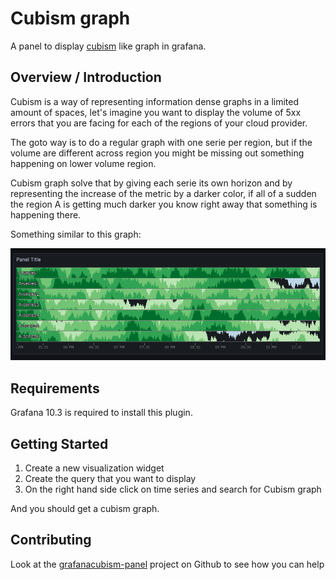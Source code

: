 # Cubism graph

A panel to display [cubism](https://square.github.io/cubism) like graph in grafana.

## Overview / Introduction
Cubism is a way of representing information dense graphs in a limited amount of spaces, let's imagine you want to display the volume of 5xx errors that you are facing for each of the regions of your cloud provider.

The goto way is to do a regular graph with one serie per region, but if the volume are different across region you might be missing out something happening on lower volume region.

Cubism graph solve that by giving each serie its own horizon and by representing the increase of the metric by a darker color, if all of a sudden the region A is getting much darker you know right away that something is happening there.

Something similar to this graph:

![cubism graph](https://raw.githubusercontent.com/ekacnet/grafanacubism-panel/main/src/img/screenshot.png)


## Requirements

Grafana 10.3 is required to install this plugin.

## Getting Started

1. Create a new visualization widget
2. Create the query that you want to display
3. On the right hand side click on time series and search for Cubism graph

And you should get a cubism graph.

## Contributing
Look at the [grafanacubism-panel](https://github.com/ekacnet/grafanacubism-panel) project on Github to see how you can help
<!--


**ADD SOME BADGES**

Badges convey useful information at a glance for users whether in the Catalog or viewing the source code. You can use the generator on [Shields.io](https://shields.io/badges/dynamic-json-badge) together with the Grafana.com API
to create dynamic badges that update automatically when you publish a new version to the marketplace.

- For the logo field use 'grafana'.
- Examples (label: query)
  - Downloads: $.downloads
  - Catalog Version: $.version
  - Grafana Dependency: $.grafanaDependency
  - Signature Type: $.versionSignatureType

Full example: ![Dynamic JSON Badge](https://img.shields.io/badge/dynamic/json?logo=grafana&query=$.version&url=https://grafana.com/api/plugins/grafana-polystat-panel&label=Marketplace&prefix=v&color=F47A20)

Consider other [badges](https://shields.io/badges) as you feel appropriate for your project.

-->
